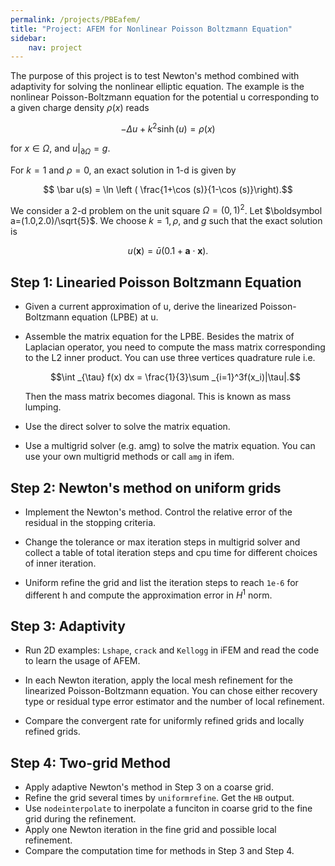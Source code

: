 ```yaml
---
permalink: /projects/PBEafem/
title: "Project: AFEM for Nonlinear Poisson Boltzmann Equation"
sidebar:
    nav: project
---
```


The purpose of this project is to test Newton's method combined with
adaptivity for solving the nonlinear elliptic equation. The example is
the nonlinear Poisson-Boltzmann equation for the potential u
corresponding to a given charge density $\rho (x)$ reads

$$ -\Delta u + k^2 \sinh (u) = \rho (x) $$

for $x\in \Omega$, and $u|_{\partial \Omega} = g.$

For $k = 1$ and $\rho = 0$, an exact solution in 1-d is given by 

$$ \bar u(s) = \ln \left ( \frac{1+\cos (s)}{1-\cos (s)}\right).$$ 

We consider a 2-d problem on the unit square $\Omega = (0,1)^2$. Let
$\boldsymbol a=(1.0,2.0)/\sqrt{5}$. We choose $k =1, \rho$, and $g$ such that
the exact solution is 

$$u(\boldsymbol x) = \bar u(0.1+\boldsymbol a\cdot\boldsymbol x).$$

## Step 1: Linearied Poisson Boltzmann Equation

* Given a current approximation of u, derive the linearized Poisson-Boltzmann equation (LPBE) at u.

* Assemble the matrix equation for the LPBE. Besides the matrix of Laplacian operator, you need to compute the mass matrix corresponding to the L2 inner product. You can use three vertices quadrature rule i.e.

    $$\int _{\tau} f(x) dx = \frac{1}{3}\sum _{i=1}^3f(x_i)|\tau|.$$ 

    Then the mass matrix becomes diagonal. This is known as mass lumping.

* Use the direct solver to solve the matrix equation.

* Use a multigrid solver (e.g. amg) to solve the matrix equation. You can use your own multigrid methods or call `amg` in ifem.

## Step 2: Newton's method on uniform grids

* Implement the Newton's method. Control the relative error of the residual in the stopping criteria.

* Change the tolerance or max iteration steps in multigrid solver and collect a table of total iteration steps and cpu time for different choices of inner iteration.

* Uniform refine the grid and list the iteration steps to reach `1e-6` for different h and compute the approximation error in $H^1$ norm.

## Step 3: Adaptivity

* Run 2D examples: `Lshape`, `crack` and `Kellogg` in iFEM and read the code to learn the usage of AFEM.

* In each Newton iteration, apply the local mesh refinement for the linearized Poisson-Boltzmann equation. You can chose either recovery type or residual type error estimator and the number of local refinement.

* Compare the convergent rate for uniformly refined grids and locally refined grids.

## Step 4: Two-grid Method

* Apply adaptive Newton's method in Step 3 on a coarse grid.
* Refine the grid several times by `uniformrefine`. Get the `HB` output.
* Use `nodeinterpolate` to inerpolate a funciton in coarse grid to the fine grid during the refinement.
* Apply one Newton iteration in the fine grid and possible local refinement.
* Compare the computation time for methods in Step 3 and Step 4.

